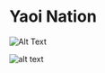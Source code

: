  # Yaoi Nation
![Alt Text](https://encrypted-tbn0.gstatic.com/images?q=tbn:ANd9GcR55F9H28w9BNahjP7udOFPdpzTgrY9NX1uHfkhRT6o9qluLioZaV3kUCs&s=10)

![alt text](https://encrypted-tbn0.gstatic.com/images?q=tbn:ANd9GcQ6Ton-RDxSinVU1tqT-1bHjoUAiMLInNZw6Ws9C0hkdQsM_VS-6yL-dAY&s=10)
